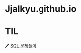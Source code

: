# Jjalkyu.github.io
# TIL

:pen: [SQL 문제풀이](https://github.com/Jjalkyu/Jjalkyu.github.io/blob/main/README.md)
